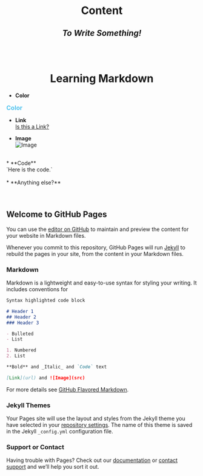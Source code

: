 # **<center>Content</center>**

## **<center>_To Write Something!_</center>**
<br>
<br>


# **<center>Learning Markdown</center>**




* **Color**

**<font color="#52c3ee" size=3>Color</font>**<br>

* **Link**<br>
[Is this a Link?](https://mephistoexp.github.io/blog_test.github.io/)

* **Image**<br>
![Image](https://w.wallhaven.cc/full/83/wallhaven-832852.jpg)<br>
<br>
* **Code**<br>
`Here is the code.`<br>
<br>
* **Anything else?**

<br>
<br>
<br>































## Welcome to GitHub Pages

You can use the [editor on GitHub](https://github.com/mephistoExp/blog_test.github.io/edit/gh-pages/index.md) to maintain and preview the content for your website in Markdown files.

Whenever you commit to this repository, GitHub Pages will run [Jekyll](https://jekyllrb.com/) to rebuild the pages in your site, from the content in your Markdown files.

### Markdown

Markdown is a lightweight and easy-to-use syntax for styling your writing. It includes conventions for

```markdown
Syntax highlighted code block

# Header 1
## Header 2
### Header 3

- Bulleted
- List

1. Numbered
2. List

**Bold** and _Italic_ and `Code` text

[Link](url) and ![Image](src)
```

For more details see [GitHub Flavored Markdown](https://guides.github.com/features/mastering-markdown/).

### Jekyll Themes

Your Pages site will use the layout and styles from the Jekyll theme you have selected in your [repository settings](https://github.com/mephistoExp/blog_test.github.io/settings). The name of this theme is saved in the Jekyll `_config.yml` configuration file.

### Support or Contact

Having trouble with Pages? Check out our [documentation](https://docs.github.com/categories/github-pages-basics/) or [contact support](https://github.com/contact) and we’ll help you sort it out.
